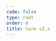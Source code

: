 ```yaml
---
code: false
type: root
order: 0
title: Core v2.x
---
```


<Redirect to="guides/introduction/what-is-kuzzle" />